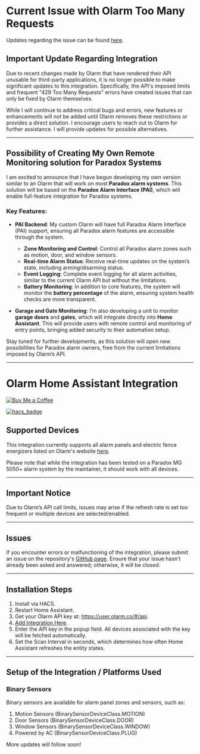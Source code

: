 # Current Issue with Olarm Too Many Requests

Updates regarding the issue can be found [here](https://github.com/rainepretorius/olarm-ha-integration/discussions/85).

## Important Update Regarding Integration

Due to recent changes made by Olarm that have rendered their API unusable for third-party applications, it is no longer possible to make significant updates to this integration. Specifically, the API's imposed limits and frequent "429 Too Many Requests" errors have created issues that can only be fixed by Olarm themselves.

While I will continue to address critical bugs and errors, new features or enhancements will not be added until Olarm removes these restrictions or provides a direct solution. I encourage users to reach out to Olarm for further assistance. I will provide updates for possible alternatives.

---

## Possibility of Creating My Own Remote Monitoring solution for Paradox Systems

I am excited to announce that I have begun developing my own version similar to an Olarm that will work on most **Paradox alarm systems**. This solution will be based on the **Paradox Alarm Interface (PAI)**, which will enable full-feature integration for Paradox systems.

### Key Features:
- **PAI Backend**: My custom Olarm will have full Paradox Alarm Interface (PAI) support, ensuring all Paradox alarm features are accessible through the system.
  - **Zone Monitoring and Control**: Control all Paradox alarm zones such as motion, door, and window sensors.
  - **Real-time Alarm Status**: Receive real-time updates on the system’s state, including arming/disarming status.
  - **Event Logging**: Complete event logging for all alarm activities, similar to the current Olarm API but without the limitations.
  - **Battery Monitoring**: In addition to core features, the system will monitor the **battery percentage** of the alarm, ensuring system health checks are more transparent.

- **Garage and Gate Monitoring**: I’m also developing a unit to monitor **garage doors** and **gates**, which will integrate directly into **Home Assistant**. This will provide users with remote control and monitoring of entry points, bringing added security to their automation setup.

Stay tuned for further developments, as this solution will open new possibilities for Paradox alarm owners, free from the current limitations imposed by Olarm’s API.

---

# Olarm Home Assistant Integration

[![Buy Me a Coffee](https://img.buymeacoffee.com/button-api/?text=Buy%20me%20a%20coffee&emoji=&slug=rainepretorius&button_colour=5F7FFF&font_colour=ffffff&font_family=Cookie&outline_colour=000000&coffee_colour=FFDD00)](https://www.buymeacoffee.com/rainepretorius)

[![hacs_badge](https://img.shields.io/badge/HACS-Custom-41BDF5.svg)](https://github.com/hacs/integration)

## Supported Devices

This integration currently supports all alarm panels and electric fence energizers listed on Olarm's website [here](https://olarm.com/products/olarm-pro-4g/datasheet).

Please note that while the integration has been tested on a Paradox MG 5050+ alarm system by the maintainer, it should work with all devices.

---

## Important Notice

Due to Olarm’s API call limits, issues may arise if the refresh rate is set too frequent or multiple devices are selected/enabled.

---

## Issues

If you encounter errors or malfunctioning of the integration, please submit an issue on the repository's [GitHub page](https://github.com/rainepretorius/olarm-ha-integration/issues). Ensure that your issue hasn’t already been asked and answered; otherwise, it will be closed.

---

## Installation Steps

1. Install via HACS.
2. Restart Home Assistant.
3. Get your Olarm API key at: https://user.olarm.co/#/api.
4. [Add Integration Here](https://my.home-assistant.io/redirect/config_flow_start/?domain=olarm_sensors).
5. Enter the API key in the popup field. All devices associated with the key will be fetched automatically.
6. Set the Scan Interval in seconds, which determines how often Home Assistant refreshes the entity states.

---

## Setup of the Integration / Platforms Used

### Binary Sensors

Binary sensors are available for alarm panel zones and sensors, such as:

1. Motion Sensors (BinarySensorDeviceClass.MOTION)
2. Door Sensors (BinarySensorDeviceClass.DOOR)
3. Window Sensors (BinarySensorDeviceClass.WINDOW)
4. Powered by AC (BinarySensorDeviceClass.PLUG)

More updates will follow soon!
